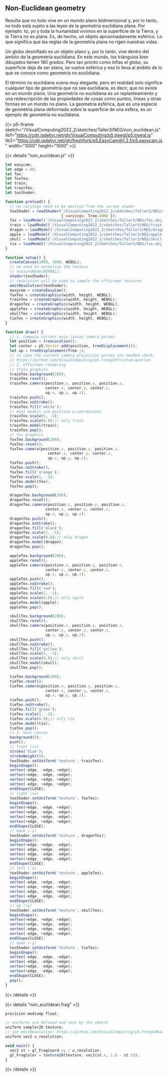 ## Non-Euclidean geometry #
Resulta que no todo vive en un mundo plano bidimensional y, por lo tanto, no todo está sujeto a las leyes de la geometría euclidiana plana. Por ejemplo: tú, yo y toda la humanidad vivimos en la superficie de la Tierra, y la Tierra no es plana. Es, de hecho, un objeto aproximadamente esférico. Lo que significa que las reglas de la geometría plana no rigen nuestras vidas.

Un globo desinflado es un objeto plano y, por lo tanto, vive dentro del ámbito de la geometría euclidiana. En este mundo, los triángulos bien dibujados tienen 180 grados. Pero tan pronto como inflas el globo, su superficie deja de ser plana, se vuelve esférica y eso lo lleva al ámbito de lo que se conoce como geometría no euclidiana.

El término no euclidiana suena muy elegante, pero en realidad solo significa cualquier tipo de geometría que no sea euclidiana, es decir, que no existe en un mundo plano. Una geometría no euclidiana es un replanteamiento y una redescripción de las propiedades de cosas como puntos, líneas y otras formas en un mundo no plano. La geometría esférica, que es una especie de geometría plana deformada sobre la superficie de una esfera, es un ejemplo de geometría no euclidiana.

{{< p5-iframe sketch="/VisualComputing2022_2/sketches/Taller3/NEG/non_euclidean.js" lib1="https://cdn.jsdelivr.net/gh/VisualComputing/p5.treegl/p5.treegl.js" 
lib2="https://cdn.jsdelivr.net/gh/freshfork/p5.EasyCam@1.2.1/p5.easycam.js" width="1000" height="1000"  >}}

{{< details "non_euclidean.js" >}}
```js
let easycam;
let edge = 80;
let fox;
let foxTex;
let train;
let trainTex;
let texShader;

function preload() {
  // no varyings need to be emitted from the vertex shader
  texShader = readShader('/VisualComputing2022_2/sketches/Taller3/NEG/non_euclidean.frag',
                         { varyings: Tree.NONE });
  fox = loadModel('/VisualComputing2022_2/sketches/Taller3/NEG/fox.obj', true);
  train = loadModel('/VisualComputing2022_2/sketches/Taller3/NEG/train.obj', true);
  dragon = loadModel('/VisualComputing2022_2/sketches/Taller3/NEG/dragon.obj', true);
  apple = loadModel('/VisualComputing2022_2/sketches/Taller3/NEG/apple.obj', true);
  skull = loadModel('/VisualComputing2022_2/sketches/Taller3/NEG/skull.obj', true);
  tie = loadModel('/VisualComputing2022_2/sketches/Taller3/NEG/tie.obj', true);
}

function setup() {
  createCanvas(1000, 1000, WEBGL);
  // no need to normalize the texture
  // textureMode(NORMAL);
  shader(texShader);
  // resolution will be used to sample the offscreen textures
  emitResolution(texShader);
  easycam = createEasyCam();
  foxTex = createGraphics(width, height, WEBGL);
  trainTex = createGraphics(width, height, WEBGL);
  dragonTex = createGraphics(width, height, WEBGL);
  appleTex = createGraphics(width, height, WEBGL);
  skullTex = createGraphics(width, height, WEBGL);
  tieTex = createGraphics(width, height, WEBGL);
}

function draw() {
  // 1. compute current main canvas camera params
  let position = treeLocation();
  let center = p5.Vector.add(position, treeDisplacement());
  let up = treeDisplacement(Tree.j);
  // in case the current camera projection params are needed check:
  // https://github.com/VisualComputing/p5.treegl#frustum-queries
  // 2. offscreen rendering
  // train graphics
  trainTex.background(200);
  trainTex.reset();
  trainTex.camera(position.x, position.y, position.z,
                  center.x, center.y, center.z,
                  up.x, up.y, up.z);
  trainTex.push();
  trainTex.noStroke();
  trainTex.fill('white');
  // most models use positive y-coordinates
  trainTex.scale(1, -1);
  trainTex.scale(0.8);// only train
  trainTex.model(train);
  trainTex.pop();
  // fox graphics
  foxTex.background(200);
  foxTex.reset();
  foxTex.camera(position.x, position.y, position.z,
                   center.x, center.y, center.z,
                   up.x, up.y, up.z);
  foxTex.push();
  foxTex.noStroke();
  foxTex.fill('orange');
  foxTex.scale(1, -1);
  foxTex.model(fox);
  foxTex.pop();

  dragonTex.background(200);
  dragonTex.reset();
  dragonTex.camera(position.x, position.y, position.z,
                  center.x, center.y, center.z,
                  up.x, up.y, up.z);
  dragonTex.push();
  dragonTex.noStroke();
  dragonTex.fill('black');
  dragonTex.scale(1, -1);
  dragonTex.scale(0.8);// only dragon
  dragonTex.model(dragon);
  dragonTex.pop();

  appleTex.background(200);
  appleTex.reset();
  appleTex.camera(position.x, position.y, position.z,
                  center.x, center.y, center.z,
                  up.x, up.y, up.z);
  appleTex.push();
  appleTex.noStroke();
  appleTex.fill('red');
  appleTex.scale(1, -1);
  appleTex.scale(0.8);// only apple
  appleTex.model(apple);
  appleTex.pop();

  skullTex.background(200);
  skullTex.reset();
  skullTex.camera(position.x, position.y, position.z,
                  center.x, center.y, center.z,
                  up.x, up.y, up.z);
  skullTex.push();
  skullTex.noStroke();
  skullTex.fill('yellow');
  skullTex.scale(1, -1);
  skullTex.scale(0.8);// only skull
  skullTex.model(skull);
  skullTex.pop();

  tieTex.background(200);
  tieTex.reset();
  tieTex.camera(position.x, position.y, position.z,
                  center.x, center.y, center.z,
                  up.x, up.y, up.z);
  tieTex.push();
  tieTex.noStroke();
  tieTex.fill('green');
  tieTex.scale(1, -1);
  tieTex.scale(0.8);// only tie
  tieTex.model(tie);
  tieTex.pop();
  // 3. main canvas
  background(0);
  push();
  // front (+z)
  stroke('blue');
  strokeWeight(5);
  texShader.setUniform('texture', trainTex);
  beginShape();
  vertex(-edge, -edge, +edge);
  vertex(+edge, -edge, +edge);
  vertex(+edge, +edge, +edge);
  vertex(-edge, +edge, +edge);
  endShape(CLOSE);
  // right (+x)
  texShader.setUniform('texture', foxTex);
  beginShape();
  vertex(+edge, -edge, +edge);
  vertex(+edge, -edge, -edge);
  vertex(+edge, +edge, -edge);
  vertex(+edge, +edge, +edge);
  endShape(CLOSE);
  // back (-z)
  texShader.setUniform('texture', dragonTex);
  beginShape();
  vertex(+edge, +edge, -edge);
  vertex(-edge, +edge, -edge);
  vertex(-edge, -edge, -edge);
  vertex(+edge, -edge, -edge);
  endShape(CLOSE);
  // left (-x)
  texShader.setUniform('texture', appleTex);
  beginShape();
  vertex(-edge, +edge, -edge);
  vertex(-edge, +edge, +edge);
  vertex(-edge, -edge, +edge);
  vertex(-edge, -edge, -edge);
  endShape(CLOSE);
  // up (+y)
  texShader.setUniform('texture', skullTex);
  beginShape();
  vertex(+edge, +edge, +edge);
  vertex(+edge, +edge, -edge);
  vertex(-edge, +edge, -edge);
  vertex(-edge, +edge, +edge);
  endShape(CLOSE);
  // down (-y)
  texShader.setUniform('texture', tieTex);
  beginShape();
  vertex(-edge, -edge, -edge);
  vertex(-edge, -edge, +edge);
  vertex(+edge, -edge, +edge);
  vertex(+edge, -edge, -edge);
  endShape(CLOSE);
  pop();
}
```
{{< /details >}}

{{< details "non_euclidean.frag" >}}
```js
precision mediump float;

// uniforms are defined and sent by the sketch
uniform sampler2D texture;
// see emitResolution: https://github.com/VisualComputing/p5.treegl#macros
uniform vec2 u_resolution;

void main() {
  vec2 st = gl_FragCoord.xy / u_resolution;
  gl_FragColor = texture2D(texture, vec2(st.s, 1.0 - st.t));
}
```
{{< /details >}}
